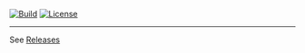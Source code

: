 [![Build](https://github.com/bmaupin/devops-cheatsheets/workflows/CI/badge.svg)](https://github.com/bmaupin/devops-cheatsheets/actions)
[![License](https://img.shields.io/badge/license-MIT-blue.svg)](https://github.com/bmaupin/devops-cheatsheets/blob/master/LICENSE)

---

See [Releases](../../releases)
